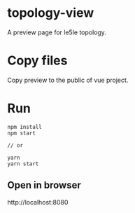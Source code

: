 # topology-view

A preview page for le5le topology.

# Copy files

Copy preview to the public of vue project.

# Run

```
npm install
npm start

// or

yarn
yarn start
```

## Open in browser

http://localhost:8080
